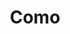 ---
title: Como
date: 
draft: false

# descripcion
description : Argo colgante de plata

materials: Plata 925

color: Plateado

dimensions: 1,3cm x 1,5cm

code: 01-01-0311

type: "Aros"

categories: []

price: $1.570,00

price_eftvo: $1.336,50

# Images
# first image will be shown in the product page
images:
  # - image: "images/path_to_image"
  # La ubicacion de las imagenes es imagenes/Aros/Aros.Colgantes/01-01-0311-como
  - image: "./images/aros/colgantes/01-01-0311-corazon-con-corazoncito-interior_a.JPG"
  - image: "./images/aros/colgantes/01-01-0311-corazon-con-corazoncito-interior_b.JPG"
---